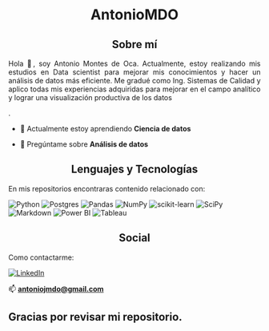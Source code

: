  <h1 align=center> AntonioMDO</h1>

<h2 align="center"> Sobre mí</h2>
<p align= justify> Hola 👋, soy Antonio Montes de Oca.
Actualmente, estoy realizando mis estudios en Data scientist para mejorar mis conocimientos y hacer un análisis de datos más eficiente. Me gradué como Ing. Sistemas de Calidad y aplico todas mis experiencias adquiridas para mejorar en el campo analítico y lograr una visualización productiva de los datos</p>.

- 🌱 Actualmente estoy aprendiendo **Ciencia de datos**

- 💬 Pregúntame sobre **Análisis de datos**

<h2 align= center>Lenguajes y Tecnologías</h2>
En mis repositorios encontraras contenido relacionado con:

![Python](https://img.shields.io/badge/python-3670A0?style=for-the-badge&logo=python&logoColor=ffdd54) ![Postgres](https://img.shields.io/badge/postgres-%23316192.svg?style=for-the-badge&logo=postgresql&logoColor=white) ![Pandas](https://img.shields.io/badge/pandas-%23150458.svg?style=for-the-badge&logo=pandas&logoColor=white) ![NumPy](https://img.shields.io/badge/numpy-%23013243.svg?style=for-the-badge&logo=numpy&logoColor=white) ![scikit-learn](https://img.shields.io/badge/scikit--learn-%23F7931E.svg?style=for-the-badge&logo=scikit-learn&logoColor=white) ![SciPy](https://img.shields.io/badge/SciPy-%230C55A5.svg?style=for-the-badge&logo=scipy&logoColor=%white)![Markdown](https://img.shields.io/badge/markdown-%23000000.svg?style=for-the-badge&logo=markdown&logoColor=white) ![Power BI](https://img.shields.io/badge/Power_BI-%23fdb515.svg?style=for-the-badge&logo=PowerBI&logoColor=black) ![Tableau](https://img.shields.io/badge/Tableau-fff.svg?style=for-the-badge&logo=Tableau&logoColor=black)

<h2 align=center> Social</h2>
Como contactarme:

[![LinkedIn](https://img.shields.io/badge/LinkedIn-%230077B5.svg?logo=linkedin&logoColor=white)](https://www.linkedin.com/in/antonio-jos%C3%A9-montes-de-oca-%C3%A1lvarez-9a4375182/)

📫 **antoniojmdo@gmail.com**

## Gracias por revisar mi repositorio.
